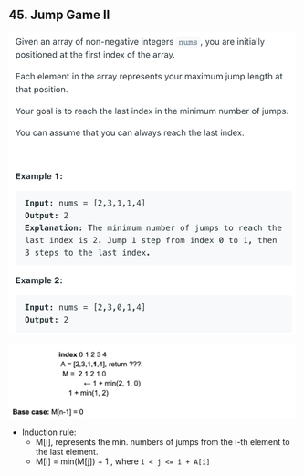 ## 45. Jump Game II
![](img/2021-08-09-12-33-57.png)

![](img/2021-08-09-14-53-01.png)

- Induction rule:
  - M[i], represents the min. numbers of jumps from the i-th element to the last element.
  - M[i] = min(M[j]) + 1 , where `i < j <= i + A[i]`


